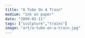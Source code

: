 ```yaml
---
title: "A Tube On A Train"
medium: "ink on paper"
date: "2009-01-11"
tags: ["sculpture","trains"]
image: "art/a-tube-on-a-train.jpg"
---
```

